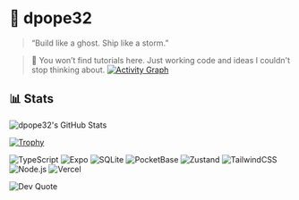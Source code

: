 # 🧠 dpope32

> “Build like a ghost. Ship like a storm.”

> 📍 You won’t find tutorials here. Just working code and ideas I couldn't stop thinking about.
[![Activity Graph](https://github-readme-activity-graph.vercel.app/graph?username=dpope32&theme=github-compact&hide_border=true&hide_title=true&area=true&area_color=22272e&line=58a6ff&point=1f6feb)](https://github.com/Ashutosh00710/github-readme-activity-graph)
## 📊 Stats

![dpope32's GitHub Stats](https://github-readme-stats.vercel.app/api?username=dpope32&show_icons=true&theme=tokyonight&hide=stars,issues,contribs)


[![Trophy](https://github-profile-trophy.vercel.app/?username=dpope32&theme=chalk&column=-1)](https://github.com/ryo-ma/github-profile-trophy)


![TypeScript](https://img.shields.io/badge/-TypeScript-3178c6?style=for-the-badge&logo=typescript&logoColor=white)
![Expo](https://img.shields.io/badge/-Expo-000020?style=for-the-badge&logo=expo)
![SQLite](https://img.shields.io/badge/-SQLite-003B57?style=for-the-badge&logo=sqlite)
![PocketBase](https://img.shields.io/badge/-PocketBase-1E1E1E?style=for-the-badge&logo=data:image/svg+xml;base64,...)
![Zustand](https://img.shields.io/badge/-Zustand-000000?style=for-the-badge&logo=zotero&logoColor=white)
![TailwindCSS](https://img.shields.io/badge/-TailwindCSS-06B6D4?style=for-the-badge&logo=tailwindcss&logoColor=white)
![Node.js](https://img.shields.io/badge/-Node.js-339933?style=for-the-badge&logo=nodedotjs&logoColor=white)
![Vercel](https://img.shields.io/badge/-Vercel-000000?style=for-the-badge&logo=vercel&logoColor=white)


![Dev Quote](https://quotes-github-readme.vercel.app/api?type=horizontal&theme=tokyonight)

